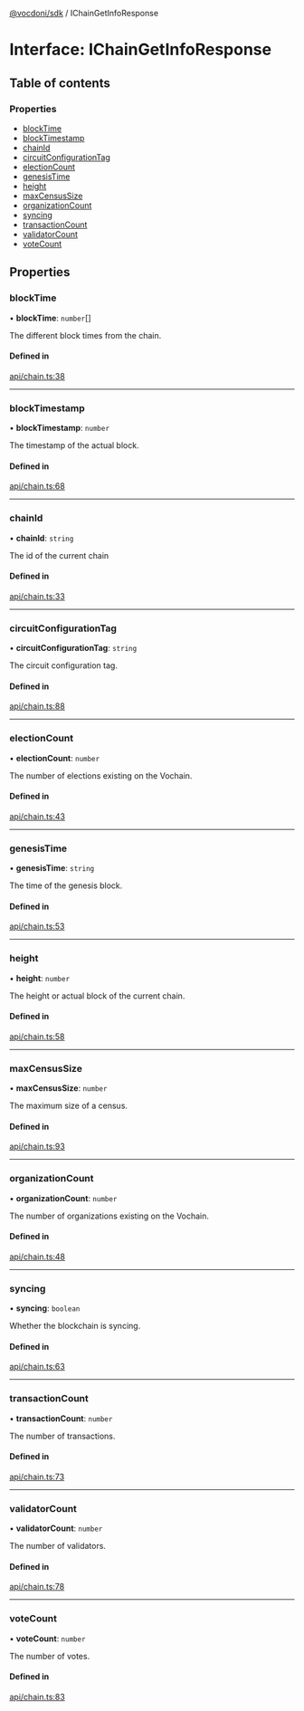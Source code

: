 [@vocdoni/sdk](/sdk) / IChainGetInfoResponse

# Interface: IChainGetInfoResponse

## Table of contents

### Properties

- [blockTime](IChainGetInfoResponse#blocktime)
- [blockTimestamp](IChainGetInfoResponse#blocktimestamp)
- [chainId](IChainGetInfoResponse#chainid)
- [circuitConfigurationTag](IChainGetInfoResponse#circuitconfigurationtag)
- [electionCount](IChainGetInfoResponse#electioncount)
- [genesisTime](IChainGetInfoResponse#genesistime)
- [height](IChainGetInfoResponse#height)
- [maxCensusSize](IChainGetInfoResponse#maxcensussize)
- [organizationCount](IChainGetInfoResponse#organizationcount)
- [syncing](IChainGetInfoResponse#syncing)
- [transactionCount](IChainGetInfoResponse#transactioncount)
- [validatorCount](IChainGetInfoResponse#validatorcount)
- [voteCount](IChainGetInfoResponse#votecount)

## Properties

### blockTime

• **blockTime**: `number`[]

The different block times from the chain.

#### Defined in

[api/chain.ts:38](https://github.com/vocdoni/vocdoni-sdk/blob/2ec9544f0d792289a6e591f4f269c47a23ca40a1/src/api/chain.ts#L38)

___

### blockTimestamp

• **blockTimestamp**: `number`

The timestamp of the actual block.

#### Defined in

[api/chain.ts:68](https://github.com/vocdoni/vocdoni-sdk/blob/2ec9544f0d792289a6e591f4f269c47a23ca40a1/src/api/chain.ts#L68)

___

### chainId

• **chainId**: `string`

The id of the current chain

#### Defined in

[api/chain.ts:33](https://github.com/vocdoni/vocdoni-sdk/blob/2ec9544f0d792289a6e591f4f269c47a23ca40a1/src/api/chain.ts#L33)

___

### circuitConfigurationTag

• **circuitConfigurationTag**: `string`

The circuit configuration tag.

#### Defined in

[api/chain.ts:88](https://github.com/vocdoni/vocdoni-sdk/blob/2ec9544f0d792289a6e591f4f269c47a23ca40a1/src/api/chain.ts#L88)

___

### electionCount

• **electionCount**: `number`

The number of elections existing on the Vochain.

#### Defined in

[api/chain.ts:43](https://github.com/vocdoni/vocdoni-sdk/blob/2ec9544f0d792289a6e591f4f269c47a23ca40a1/src/api/chain.ts#L43)

___

### genesisTime

• **genesisTime**: `string`

The time of the genesis block.

#### Defined in

[api/chain.ts:53](https://github.com/vocdoni/vocdoni-sdk/blob/2ec9544f0d792289a6e591f4f269c47a23ca40a1/src/api/chain.ts#L53)

___

### height

• **height**: `number`

The height or actual block of the current chain.

#### Defined in

[api/chain.ts:58](https://github.com/vocdoni/vocdoni-sdk/blob/2ec9544f0d792289a6e591f4f269c47a23ca40a1/src/api/chain.ts#L58)

___

### maxCensusSize

• **maxCensusSize**: `number`

The maximum size of a census.

#### Defined in

[api/chain.ts:93](https://github.com/vocdoni/vocdoni-sdk/blob/2ec9544f0d792289a6e591f4f269c47a23ca40a1/src/api/chain.ts#L93)

___

### organizationCount

• **organizationCount**: `number`

The number of organizations existing on the Vochain.

#### Defined in

[api/chain.ts:48](https://github.com/vocdoni/vocdoni-sdk/blob/2ec9544f0d792289a6e591f4f269c47a23ca40a1/src/api/chain.ts#L48)

___

### syncing

• **syncing**: `boolean`

Whether the blockchain is syncing.

#### Defined in

[api/chain.ts:63](https://github.com/vocdoni/vocdoni-sdk/blob/2ec9544f0d792289a6e591f4f269c47a23ca40a1/src/api/chain.ts#L63)

___

### transactionCount

• **transactionCount**: `number`

The number of transactions.

#### Defined in

[api/chain.ts:73](https://github.com/vocdoni/vocdoni-sdk/blob/2ec9544f0d792289a6e591f4f269c47a23ca40a1/src/api/chain.ts#L73)

___

### validatorCount

• **validatorCount**: `number`

The number of validators.

#### Defined in

[api/chain.ts:78](https://github.com/vocdoni/vocdoni-sdk/blob/2ec9544f0d792289a6e591f4f269c47a23ca40a1/src/api/chain.ts#L78)

___

### voteCount

• **voteCount**: `number`

The number of votes.

#### Defined in

[api/chain.ts:83](https://github.com/vocdoni/vocdoni-sdk/blob/2ec9544f0d792289a6e591f4f269c47a23ca40a1/src/api/chain.ts#L83)
